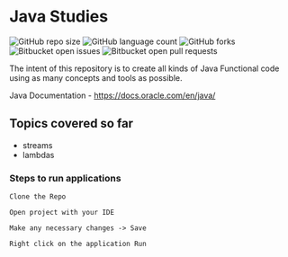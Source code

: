 # Java Studies

![GitHub repo size](https://img.shields.io/github/repo-size/laiszig/java_functional_sandbox?style=for-the-badge)
![GitHub language count](https://img.shields.io/github/languages/count/laiszig/java_functional_sandbox?style=for-the-badge)
![GitHub forks](https://img.shields.io/github/forks/laiszig/java_functional_sandbox?style=for-the-badge)
![Bitbucket open issues](https://img.shields.io/bitbucket/issues/laiszig/java_functional_sandbox?style=for-the-badge)
![Bitbucket open pull requests](https://img.shields.io/bitbucket/pr-raw/laiszig/java_functional_sandbox?style=for-the-badge)

The intent of this repository is to create all kinds of Java Functional code using as many concepts and tools as possible.

Java Documentation - https://docs.oracle.com/en/java/

## Topics covered so far
* streams
* lambdas

### Steps to run applications
```
Clone the Repo

Open project with your IDE

Make any necessary changes -> Save

Right click on the application Run
```
